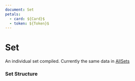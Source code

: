 ```yaml
---
document: Set
petals:
  - card: ${Card}$
  - token: ${Token}$
---
```


# Set

An individual set compiled. Currently the same data in [AllSets](../all-sets)

### Set Structure

<GenerateTable/>